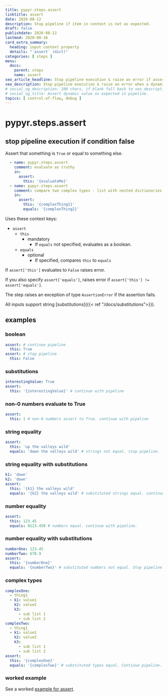 ```yaml
---
title: pypyr.steps.assert
linktitle: assert
date: 2020-08-12
description: Stop pipeline if item in context is not as expected.
draft: false
publishdate: 2020-08-13
lastmod: 2020-08-16
card_extra_summary:
  heading: input context property
  details: "`assert` (dict)"
categories: [ steps ]
menu:
  docs:
    parent: steps
    name: assert
seo_article_headline: Stop pipeline execution & raise an error if assert evaluates false.
seo_description: Stop pipeline execution & raise an error when a dynamic assert condition evaluates to False.
# social_og_description: 200 chars, if blank fall back to seo_description then description
# social_og_title: Assert dynamic value as expected in pipeline.
topics: [ control-of-flow, debug ]
---
```

# pypyr.steps.assert
## stop pipeline execution if condition false
Assert that something is `True` or equal to something else.

```yaml
  - name: pypyr.steps.assert
    comment: evaluate as truthy
    in:
      assert:
        this: '{evaluateMe}'
  - name: pypyr.steps.assert
    comment: compare two complex types - list with nested dictionaries.
    in:
      assert:
        this: '{complexThing1}'
        equals: '{complexThing2}'
```

Uses these context keys:

- `assert`
  - `this`
    - mandatory
      - If `equals` not specified, evaluates as a boolean.
  - `equals`
    - optional
      - If specified, compares `this` to `equals`

If `assert['this']` evaluates to `False` raises error.

If you also specify `assert['equals']`, raises error if `assert['this'] != assert['equals']`.

The step raises an exception of type `AssertionError` if the assertion fails.

All inputs support string [substitutions]({{< ref "/docs/substitutions">}}).

## examples
### boolean
```yaml
assert: # continue pipeline
  this: True
assert: # stop pipeline
  this: False
```

### substitutions

```yaml
interestingValue: True
assert:
  this: '{interestingValue}' # continue with pipeline
```

### non-0 numbers evaluate to True

```yaml
assert:
  this: 1 # non-0 numbers assert to True. continue with pipeline
```

### string equality

```yaml
assert:
  this: 'up the valleys wild'
  equals: 'down the valleys wild' # strings not equal. stop pipeline.
```

### string equality with substitutions

```yaml
k1: 'down'
k2: 'down'
assert:
  this: '{k1} the valleys wild'
  equals: '{k2} the valleys wild' # substituted strings equal. continue pipeline.
```

### number equality

```yaml
assert:
  this: 123.45
  equals: 0123.450 # numbers equal. continue with pipeline.
```

### number equality with substitutions

```yaml
numberOne: 123.45
numberTwo: 678.9
assert:
  this: '{numberOne}'
  equals: '{numberTwo}' # substituted numbers not equal. Stop pipeline.
```

### complex types

```yaml
complexOne:
  - thing1
  - k1: value1
    k2: value2
    k3:
      - sub list 1
      - sub list 2
complexTwo:
  - thing1
  - k1: value1
    k2: value2
    k3:
      - sub list 1
      - sub list 2
assert:
  this: '{complexOne}'
  equals: '{complexTwo}' # substituted types equal. Continue pipeline.
```

### worked example
See a worked [example for assert](https://github.com/pypyr/pypyr-example/tree/master/pipelines/assert.yaml).
